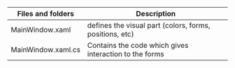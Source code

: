 **Files and folders** | **Description**
-------|-----------
MainWindow.xaml | defines the visual part (colors, forms, positions, etc)
MainWindow.xaml.cs | Contains the code which gives interaction to the forms 